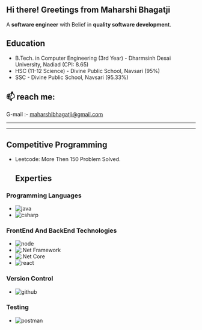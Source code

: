 <div>

## Hi there! Greetings from Maharshi Bhagatji

A **software engineer** with Belief in **quality software development**.

</div>

## Education

- B.Tech. in Computer Engineering (3rd Year) - Dharmsinh Desai University, Nadiad (CPI: 8.65)
- HSC (11-12 Science) - Divine Public School, Navsari (95%)
- SSC - Divine Public School, Navsari (95.33%)

## 📫 reach me:

G-mail :- maharshibhagatji@gmail.com

---

---

<!-- ## Some Of My Projects

- **Car Sell/Rent Application (MERN STACK)** : https://github.com/vatsalvasani/CarSellRent-2023.git

--- -->

<!-- - **Blood Management And Support System** :-
- FRONTEND ( React.js ) : https://github.com/vatsalvasani/blood-management.git
- BACKEND ( .Net Core Rest API) : https://github.com/vatsalvasani/BloodManagementSystem.git

---

- **SuperMarket Management System (.Net Core MVC )**: https://github.com/vatsalvasani/DotNetCoreMVCProject_CE155.git

---

- **Real Estate Application (Mern Stack)** : https://github.com/vatsalvasani/Real_Estate_Application.git -->

## Competitive Programming

- Leetcode: More Then 150 Problem Solved.

  ## Experties

### Programming Languages

- ![java](https://img.shields.io/badge/java-%FFA500.svg?style=for-the-badge&logo=java&logoColor=white)
- ![csharp](https://img.shields.io/badge/csharp-%25DAFB.svg?style=for-the-badge&logo=csharp&logoColor=white)

### FrontEnd And BackEnd Technologies

- ![node](https://img.shields.io/badge/node.js-%23339933.svg?style=for-the-badge&logo=node.js&logoColor=white)
- ![.Net Framework](https://img.shields.io/badge/.NetFramework-%23DD0031.svg?style=for-the-badge&logo=.NetFramework&logoColor=white)
- ![.Net Core](https://img.shields.io/badge/.NetCore-%236DB33F.svg?style=for-the-badge&logo=.NetCore&logoColor=white)
- ![react](https://img.shields.io/badge/react-%2361DAFB.svg?style=for-the-badge&logo=react&logoColor=white)

### Version Control

- ![github](https://img.shields.io/badge/github-%23181717.svg?style=for-the-badge&logo=github&logoColor=white)

### Testing

- ![postman](https://img.shields.io/badge/postman-%23FF6C37.svg?style=for-the-badge&logo=postman&logoColor=white)

<!-- ### <img src="https://media.giphy.com/media/cj87CxfRtrUifF3Ryk/giphy.gif" width="40"> My Stats
![vatsalvasani github stats](https://github-readme-stats.vercel.app/api?username=vatsalvasani&show_icons=true)

![vatsalvasani streak stats](https://github-readme-streak-stats.herokuapp.com/?user=vatsalvasani&)   -->
<!--
**vatsalvasani/vatsalvasani** is a ✨ _special_ ✨ repository because its `README.md` (this file) appears on your GitHub profile.

Here are some ideas to get you started:

- 🔭 I’m currently working on ...
- 🌱 I’m currently learning ...
- 👯 I’m looking to collaborate on ...
- 🤔 I’m looking for help with ...
- 💬 Ask me about ...
- 📫 How to reach me: ...
- 😄 Pronouns: ...
- ⚡ Fun fact: ...
-->
